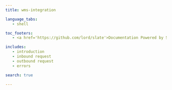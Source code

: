 ```yaml
--- 
title: wms-integration

language_tabs: 
   - shell 

toc_footers: 
   - <a href='https://github.com/lord/slate'>Documentation Powered by Slate</a> 

includes: 
   - introduction
   - inbound request 
   - outbound request
   - errors

search: true 

---                  
```


<!-- Converted with the swagger-to-slate https://github.com/lavkumarv/swagger-to-slate -->
